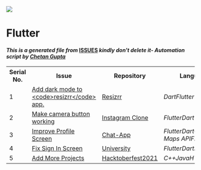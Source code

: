 <!DOCTYPE html>
<html><head><link href="../../.meta/style.css" rel="stylesheet"></head><body><img src="https://github.com/ch8n/Hacktoberfest2021/blob/main/assets/logo.png?raw=true" class="center"><h1>Flutter</h1><h4><em>This is a generated file from </em><a href="../../ISSUES.md">ISSUES</a><em> kindly don't delete it</em><em>- Automation script by <a href="https://chetangupta.net/about" target="_blank">Chetan Gupta</a></em></h4><table><tr><th>Serial No.</th><th>Issue</th><th>Repository</th><th>Language</th></tr><tr><td>1</td><td><a href="https://github.com/thisisamank/resizrr/issues/4" target="_blank">Add dark mode to &lt;code&gt;resizrr&lt;/code&gt; app.</a></td><td><a href="https://github.com/thisisamank/resizrr/" target="_blank">Resizrr</a></td><td><em>Dart</em><em>Flutter</em></td></tr><tr><td>2</td><td><a href="https://github.com/cankush625/Instagram_Clone/issues/8" target="_blank">Make camera button working</a></td><td><a href="https://github.com/cankush625/Instagram_Clone" target="_blank">Instagram Clone</a></td><td><em>Flutter</em><em>Dart</em></td></tr><tr><td>3</td><td><a href="https://github.com/cankush625/Chat-App/issues/4" target="_blank">Improve Profile Screen</a></td><td><a href="https://github.com/cankush625/Chat-App" target="_blank">Chat-App</a></td><td><em>Flutter</em><em>Dart</em><em>Google Maps API</em><em>Firebase</em></td></tr><tr><td>4</td><td><a href="https://github.com/adityathakurxd/university/issues/24" target="_blank">Fix Sign In Screen</a></td><td><a href="https://github.com/adityathakurxd/university" target="_blank">University</a></td><td><em>Flutter</em><em>Dart</em><em>Firebase</em></td></tr><tr><td>5</td><td><a href="https://github.com/prathamesh-borse/Hacktoberfest_2021/issues/1" target="_blank">Add More Projects</a></td><td><a href="https://github.com/prathamesh-borse/Hacktoberfest_2021/" target="_blank">Hacktoberfest2021</a></td><td><em>C++</em><em>Java</em><em>HTML</em><em>Flutter</em></td></tr></table></body></html>
